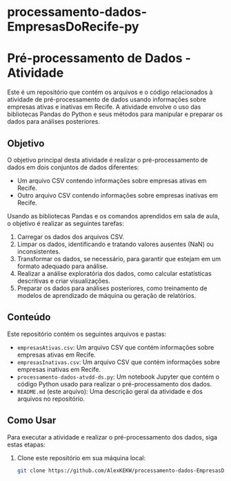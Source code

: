 # processamento-dados-EmpresasDoRecife-py

# Pré-processamento de Dados - Atividade

Este é um repositório que contém os arquivos e o código relacionados à atividade de pré-processamento de dados usando informações sobre empresas ativas e inativas em Recife. A atividade envolve o uso das bibliotecas Pandas do Python e seus métodos para manipular e preparar os dados para análises posteriores.

## Objetivo

O objetivo principal desta atividade é realizar o pré-processamento de dados em dois conjuntos de dados diferentes:
- Um arquivo CSV contendo informações sobre empresas ativas em Recife.
- Outro arquivo CSV contendo informações sobre empresas inativas em Recife.

Usando as bibliotecas Pandas e os comandos aprendidos em sala de aula, o objetivo é realizar as seguintes tarefas:

1. Carregar os dados dos arquivos CSV.
2. Limpar os dados, identificando e tratando valores ausentes (NaN) ou inconsistentes.
3. Transformar os dados, se necessário, para garantir que estejam em um formato adequado para análise.
4. Realizar a análise exploratória dos dados, como calcular estatísticas descritivas e criar visualizações.
5. Preparar os dados para análises posteriores, como treinamento de modelos de aprendizado de máquina ou geração de relatórios.

## Conteúdo

Este repositório contém os seguintes arquivos e pastas:

- `empresasAtivas.csv`: Um arquivo CSV que contém informações sobre empresas ativas em Recife.
- `empresasInativas.csv`: Um arquivo CSV que contém informações sobre empresas inativas em Recife.
- `processamento-dados-atvdd-ds.py`: Um notebook Jupyter que contém o código Python usado para realizar o pré-processamento dos dados.
- `README.md` (este arquivo): Uma descrição geral da atividade e dos arquivos no repositório.

## Como Usar

Para executar a atividade e realizar o pré-processamento dos dados, siga estas etapas:

1. Clone este repositório em sua máquina local:

   ```bash
   git clone https://github.com/AlexKEKW/processamento-dados-EmpresasDoRecife-py.git
